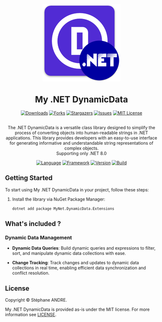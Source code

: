 <div id="top"></div>

<!-- PROJECT INFO -->
<br />
<div align="center">
  <a href="https://github.com/sandre58/MyNetDynamicData">
    <img src="images/logo.png" width="256" height="256">
  </a>

<h1 align="center">My .NET DynamicData</h1>

[![Downloads][downloads-shield]][downloads-url]
[![Forks][forks-shield]][forks-url]
[![Stargazers][stars-shield]][stars-url]
[![Issues][issues-shield]][issues-url]
[![MIT License][license-shield]][license-url]

  <p align="center">
    <br />
    The .NET DynamicData is a versatile class library designed to simplify the process of converting objects into human-readable strings in .NET applications. This library provides developers with an easy-to-use interface for generating informative and understandable string representations of complex objects.
    <br />
    Supporting only .NET 8.0
  </p>

[![Language][language-shield]][language-url]
[![Framework][framework-shield]][framework-url]
[![Version][version-shield]][version-url]
[![Build][build-shield]][build-url]

</div>

## Getting Started

To start using My .NET DynamicData in your project, follow these steps:

1. Install the library via NuGet Package Manager:
   ```bash
   dotnet add package MyNet.DynamicData.Extensions

## What's included ?

### Dynamic Data Management

- **Dynamic Data Queries**: Build dynamic queries and expressions to filter, sort, and manipulate dynamic data collections with ease.

- **Change Tracking**: Track changes and updates to dynamic data collections in real time, enabling efficient data synchronization and conflict resolution.

## License

Copyright © Stéphane ANDRE.

My .NET DynamicData is provided as-is under the MIT license. For more information see [LICENSE](./LICENSE).

<!-- MARKDOWN LINKS & IMAGES -->
<!-- https://www.markdownguide.org/basic-syntax/#reference-style-links -->
[language-shield]: https://img.shields.io/github/languages/top/sandre58/MyNetDynamicData
[language-url]: https://github.com/sandre58/MyNetDynamicData
[forks-shield]: https://img.shields.io/github/forks/sandre58/MyNetDynamicData?style=for-the-badge
[forks-url]: https://github.com/sandre58/MyNetDynamicData/network/members
[stars-shield]: https://img.shields.io/github/stars/sandre58/MyNetDynamicData?style=for-the-badge
[stars-url]: https://github.com/sandre58/MyNetDynamicData/stargazers
[issues-shield]: https://img.shields.io/github/issues/sandre58/MyNetDynamicData?style=for-the-badge
[issues-url]: https://github.com/sandre58/MyNetDynamicData/issues
[license-shield]: https://img.shields.io/github/license/sandre58/MyNetDynamicData?style=for-the-badge
[license-url]: https://github.com/sandre58/MyNetDynamicData/blob/main/LICENSE
[build-shield]: https://img.shields.io/github/actions/workflow/status/sandre58/MyNetDynamicData/ci.yml?logo=github&label=CI
[build-url]: https://github.com/sandre58/MyNetDynamicData/actions
[downloads-shield]: https://img.shields.io/github/downloads/sandre58/MyNetDynamicData/total?style=for-the-badge
[downloads-url]: https://github.com/sandre58/MyNetDynamicData/releases
[framework-shield]: https://img.shields.io/badge/.NET-8.0-purple
[framework-url]: https://github.com/sandre58/MyNetDynamicData/tree/main/src/MyNet.DynamicData.Extensions
[version-shield]: https://img.shields.io/badge/v1.0.0-blue
[version-url]: https://github.com/sandre58/MyNetDynamicData/pkgs/nuget/MyNet.DynamicData.Extensions